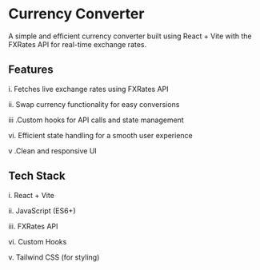 # Currency Converter

A simple and efficient currency converter built using React + Vite with the FXRates API for real-time exchange rates.


## Features
i. Fetches live exchange rates using FXRates API

ii. Swap currency functionality for easy conversions

iii .Custom hooks for API calls and state management

vi. Efficient state handling for a smooth user experience

v .Clean and responsive UI


## Tech Stack
i. React + Vite

ii. JavaScript (ES6+)

iii. FXRates API

vi. Custom Hooks

v. Tailwind CSS (for styling)
